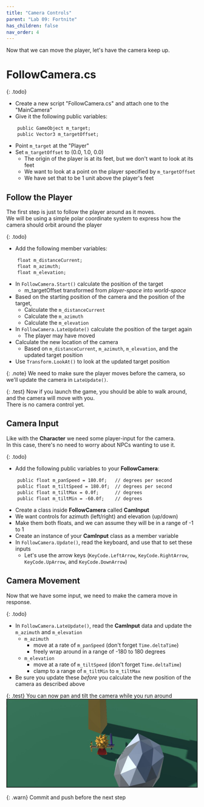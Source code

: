 ```yaml
---
title: "Camera Controls"
parent: "Lab 09: Fortnite"
has_children: false
nav_order: 4
---
```


Now that we can move the player, let's have the camera keep up.

# FollowCamera.cs

{: .todo}
* Create a new script "FollowCamera.cs" and attach one to the "MainCamera"
* Give it the following public variables:
```
    public GameObject m_target;
    public Vector3 m_targetOffset;
```
* Point `m_target` at the "Player"
* Set `m_targetOffset` to (0.0, 1.0, 0.0)
    * The origin of the player is at its feet, but we don't want to look at its feet
    * We want to look at a point on the player specified by `m_targetOffset`
    * We have set that to be 1 unit above the player's feet

## Follow the Player
The first step is just to follow the player around as it moves.\
We will be using a simple polar coordinate system to express how the camera should orbit around the player

{: .todo}
* Add the following member variables:
```
    float m_distanceCurrent;
    float m_azimuth;
    float m_elevation;
```
* In `FollowCamera.Start()` calculate the position of the target
    * m_targetOffset transformed from *player-space* into *world-space*
* Based on the starting position of the camera and the position of the target,
    * Calculate the `m_distanceCurrent`
    * Calculate the `m_azimuth`
    * Calculate the `m_elevation`
* In `FollowCamera.LateUpdate()` calculate the position of the target again
    * The player may have moved
* Calculate the new location of the camera
    * Based on `m_distanceCurrent`, `m_azimuth`, `m_elevation`, and the updated target position
* Use `Transform.LookAt()` to look at the updated target position

{: .note}
We need to make sure the player moves before the camera, so we'll update the camera in `LateUpdate()`.

{: .test}
Now if you launch the game, you should be able to walk around, and the camera will move with you.\
There is no camera control yet.

## Camera Input
Like with the **Character** we need some player-input for the camera.\
In this case, there's no need to worry about NPCs wanting to use it.

{: .todo}
* Add the following public variables to your **FollowCamera**:
```
    public float m_panSpeed = 180.0f;   // degrees per second
    public float m_tiltSpeed = 180.0f;  // degrees per second
    public float m_tiltMax = 0.0f;      // degrees
    public float m_tiltMin = -60.0f;    // degrees
```
* Create a class inside **FollowCamera** called **CamInput**
* We want controls for azimuth (left/right) and elevation (up/down)
* Make them both floats, and we can assume they will be in a range of -1 to 1
* Create an instance of your **CamInput** class as a member variable
* In `FollowCamera.Update()`, read the keyboard, and use that to set these inputs
    * Let's use the arrow keys (`KeyCode.LeftArrow`, `KeyCode.RightArrow`, `KeyCode.UpArrow`, and `KeyCode.DownArrow`)

## Camera Movement
Now that we have some input, we need to make the camera move in response.

{: .todo}
* In `FollowCamera.LateUpdate()`, read the **CamInput** data and update the `m_azimuth` and `m_elevation`
    * `m_azimuth`
        * move at a rate of `m_panSpeed` (don't forget `Time.deltaTime`)
        * freely wrap around in a range of -180 to 180 degrees
    * `m_elevation`
        * move at a rate of `m_tiltSpeed` (don't forget `Time.deltaTime`)
        * clamp to a range of `m_tiltMin` to `m_tiltMax`
* Be sure you update these *before* you calculate the new position of the camera as described above

{: .test}
You can now pan and tilt the camera while you run around
![Pan and Tilt](images/lab09/tiltcamera.jpg "Pan and Tilt")

{: .warn}
Commit and push before the next step